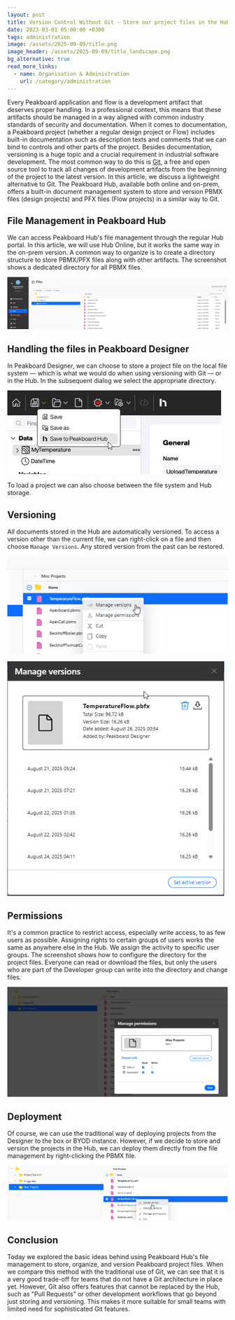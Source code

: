 ```yaml
---
layout: post
title: Version Control Without Git - Store our project files in the Hub
date: 2023-03-01 05:00:00 +0300
tags: administration
image: /assets/2025-09-09/title.png
image_header: /assets/2025-09-09/title_landscape.png
bg_alternative: true
read_more_links:
  - name: Organisation & Administration
    url: /category/administration
---
```

Every Peakboard application and flow is a development artifact that deserves proper handling. In a professional context, this means that these artifacts should be managed in a way aligned with common industry standards of security and documentation.
When it comes to documentation, a Peakboard project (whether a regular design project or Flow) includes built-in documentation such as description texts and comments that we can bind to controls and other parts of the project.
Besides documentation, versioning is a huge topic and a crucial requirement in industrial software development. The most common way to do this is [Git](https://git-scm.com/), a free and open source tool to track all changes of development artifacts from the beginning of the project to the latest version. In this article, we discuss a lightweight alternative to Git. The Peakboard Hub, available both online and on-prem, offers a built-in document management system to store and version PBMX files (design projects) and PFX files (Flow projects) in a similar way to Git.

## File Management in Peakboard Hub

We can access Peakboard Hub's file management through the regular Hub portal. In this article, we will use Hub Online, but it works the same way in the on-prem version.
A common way to organize is to create a directory structure to store PBMX/PFX files along with other artifacts. The screenshot shows a dedicated directory for all PBMX files.

![image](/assets/2025-09-09/010.png)

## Handling the files in Peakboard Designer

In Peakboard Designer, we can choose to store a project file on the local file system — which is what we would do when using versioning with Git — or in the Hub. In the subsequent dialog we select the appropriate directory.

![image](/assets/2025-09-09/020.png)

To load a project we can also choose between the file system and Hub storage.

## Versioning

All documents stored in the Hub are automatically versioned. To access a version other than the current file, we can right-click on a file and then choose `Manage Versions`. Any stored version from the past can be restored.

![image](/assets/2025-09-09/030.png)

![image](/assets/2025-09-09/040.png)

## Permissions

It's a common practice to restrict access, especially write access, to as few users as possible. Assigning rights to certain groups of users works the same as anywhere else in the Hub. We assign the activity to specific user groups. The screenshot shows how to configure the directory for the project files. Everyone can read or download the files, but only the users who are part of the Developer group can write into the directory and change files.

![image](/assets/2025-09-09/050.png)

## Deployment

Of course, we can use the traditional way of deploying projects from the Designer to the box or BYOD instance. However, if we decide to store and version the projects in the Hub, we can deploy them directly from the file management by right-clicking the PBMX file.

![image](/assets/2025-09-09/060.png)

## Conclusion

Today we explored the basic ideas behind using Peakboard Hub's file management to store, organize, and version Peakboard project files. When we compare this method with the traditional use of Git, we can see that it is a very good trade-off for teams that do not have a Git architecture in place yet. However, Git also offers features that cannot be replaced by the Hub, such as "Pull Requests" or other development workflows that go beyond just storing and versioning. This makes it more suitable for small teams with limited need for sophisticated Git features.



